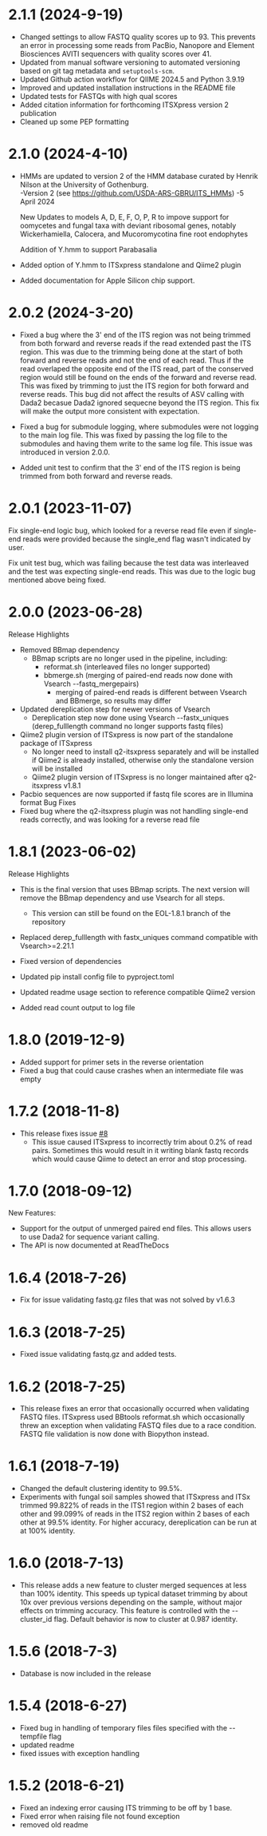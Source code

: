 # 2.1.1 (2024-9-19)

- Changed settings to allow FASTQ quality scores up to 93. This prevents an error in processing some reads from PacBio, Nanopore and Element Biosciences AVITI sequencers with quality scores over 41.
- Updated from manual software versioning to automated versioning based on git tag metadata and `setuptools-scm`.
- Updated Github action workflow for QIIME 2024.5 and Python 3.9.19
- Improved and updated installation instructions in the README file
- Updated tests for FASTQs with high qual scores
- Added citation information for forthcoming ITSXpress version 2 publication
- Cleaned up some PEP formatting 


# 2.1.0 (2024-4-10)

- HMMs are updated to version 2 of the HMM database curated by Henrik Nilson at the University of Gothenburg.  
    -Version 2 (see https://github.com/USDA-ARS-GBRU/ITS_HMMs)
    -5 April 2024

    New Updates to models A, D, E, F, O, P, R to impove support for oomycetes and fungal taxa with deviant ribosomal genes, notably Wickerhamiella, Calocera, and Mucoromycotina fine root endophytes

    Addition of Y.hmm to support Parabasalia
- Added option of Y.hmm to ITSxpress standalone and Qiime2 plugin
- Added documentation for Apple Silicon chip support.
 
# 2.0.2 (2024-3-20)

- Fixed a bug where the 3' end of the ITS region was not being trimmed from both forward and reverse reads if the read extended past the ITS region. This was due to the trimming being done at the start of both forward and reverse reads and not the end of each read. Thus if the read overlaped the opposite end of the ITS read, part of the conserved region would still be found on the ends of the forward and reverse read. This was fixed by trimming to just the ITS region for both forward and reverse reads. This bug did not affect the results of ASV calling with Dada2 becasue Dada2 ignored sequecne beyond the ITS region.  This fix will make the output more consistent with expectation.

- Fixed a bug for submodule logging, where submodules were not logging to the main log file. This was fixed by passing the log file to the submodules and having them write to the same log file. This issue was introduced in version 2.0.0.

- Added unit test to confirm that the 3' end of the ITS region is being trimmed from both forward and reverse reads.

# 2.0.1 (2023-11-07)

Fix single-end logic bug, which looked for a reverse read file even if single-end reads were provided because the single_end flag wasn't indicated by user.

Fix unit test bug, which was failing because the test data was interleaved and the test was expecting single-end reads. This was due to the logic bug mentioned above being fixed.

# 2.0.0 (2023-06-28)

Release Highlights
- Removed BBmap dependency
    - BBmap scripts are no longer used in the pipeline, including:
        - reformat.sh (interleaved files no longer supported)
        - bbmerge.sh (merging of paired-end reads now done with Vsearch --fastq_mergepairs)
             - merging of paired-end reads is different between Vsearch and BBmerge, so results may differ
- Updated dereplication step for newer versions of Vsearch
    - Dereplication step now done using Vsearch --fastx_uniques (derep_fulllength command no longer supports fastq files)
- Qiime2 plugin version of ITSxpress is now part of the standalone package of ITSxpress
    - No longer need to install q2-itsxpress separately and will be installed if Qiime2 is already installed, otherwise only the standalone version will be installed
    - Qiime2 plugin version of ITSxpress is no longer maintained after q2-itsxpress v1.8.1
- Pacbio sequences are now supported if fastq file scores are in Illumina format
Bug Fixes
- Fixed bug where the q2-itsxpress plugin was not handling single-end reads correctly, and was looking for a reverse read file

# 1.8.1 (2023-06-02)

Release Highlights

- This is the final version that uses BBmap scripts. The next version will remove the BBmap dependency and use Vsearch for all steps.
    - This version can still be found on the EOL-1.8.1 branch of the repository
     
- Replaced derep_fulllength with fastx_uniques command compatible with Vsearch>=2.21.1
- Fixed version of dependencies
- Updated pip install config file to pyproject.toml
- Updated readme usage section to reference compatible Qiime2 version
- Added read count output to log file


# 1.8.0 (2019-12-9)

- Added support for primer sets in the reverse orientation
- Fixed a bug that could cause crashes when an intermediate file was empty

# 1.7.2 (2018-11-8)

- This release fixes issue [#8](https://github.com/USDA-ARS-GBRU/itsxpress/issues/8)
    - This issue caused ITSxpress to incorrectly trim about 0.2% of read pairs. Sometimes this would result in it writing blank fastq records which would cause Qiime to detect an error and stop processing.

# 1.7.0 (2018-09-12)

New Features:

- Support for the output of unmerged paired end files. This allows users to use Dada2 for sequence variant calling.
- The API is now documented at ReadTheDocs

# 1.6.4 (2018-7-26)

- Fix for issue validating fastq.gz files that was not solved by v1.6.3

# 1.6.3 (2018-7-25)

- Fixed issue validating fastq.gz and added tests.

# 1.6.2 (2018-7-25)

- This release fixes an error that occasionally occurred when validating FASTQ files. ITSxpress used BBtools reformat.sh which occasionally threw an exception when validating FASTQ files due to a race condition. FASTQ file validation is now done with Biopython instead.

# 1.6.1 (2018-7-19)

- Changed the default clustering identity to 99.5%.
- Experiments with fungal soil samples showed that ITSxpress and ITSx trimmed 99.822% of reads in the ITS1 region within 2 bases of each other and 99.099% of reads in the ITS2 region within 2 bases of each other at 99.5% identity. For higher accuracy, dereplication can be run at at 100% identity.


# 1.6.0 (2018-7-13)

- This release adds a new feature to cluster merged sequences at less than 100% identity. This speeds up typical dataset trimming by about 10x over previous versions depending on the sample, without major effects on trimming accuracy. This feature is controlled with the --cluster_id flag. Default behavior is now to cluster at 0.987 identity.

# 1.5.6 (2018-7-3)

- Database is now included in the release

# 1.5.4 (2018-6-27)

- Fixed bug in handling of temporary files files specified with the --tempfile flag
- updated readme
- fixed issues with exception handling


# 1.5.2 (2018-6-21)

- Fixed an indexing error causing ITS trimming to be off by 1 base.
- Fixed error when raising file not found exception
- removed old readme
